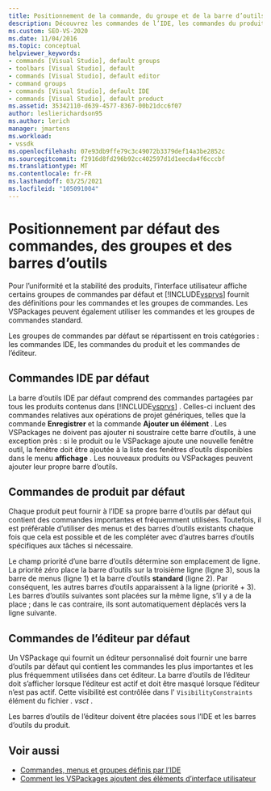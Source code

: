 ```yaml
---
title: Positionnement de la commande, du groupe et de la barre d’outils par défaut | Microsoft Docs
description: Découvrez les commandes de l’IDE, les commandes du produit et les commandes de l’éditeur, que l’interface utilisateur de Visual Studio affiche par défaut.
ms.custom: SEO-VS-2020
ms.date: 11/04/2016
ms.topic: conceptual
helpviewer_keywords:
- commands [Visual Studio], default groups
- toolbars [Visual Studio], default
- commands [Visual Studio], default editor
- command groups
- commands [Visual Studio], default IDE
- commands [Visual Studio], default product
ms.assetid: 35342110-d639-4577-8367-00b21dcc6f07
author: leslierichardson95
ms.author: lerich
manager: jmartens
ms.workload:
- vssdk
ms.openlocfilehash: 07e93db9ffe79c3c49072b3379def14a3be2852c
ms.sourcegitcommit: f2916d8fd296b92cc402597d1d1eecda4f6cccbf
ms.translationtype: MT
ms.contentlocale: fr-FR
ms.lasthandoff: 03/25/2021
ms.locfileid: "105091004"
---
```

# <a name="default-command-group-and-toolbar-placement"></a>Positionnement par défaut des commandes, des groupes et des barres d’outils
Pour l’uniformité et la stabilité des produits, l’interface utilisateur affiche certains groupes de commandes par défaut et [!INCLUDE[vsprvs](../../code-quality/includes/vsprvs_md.md)] fournit des définitions pour les commandes et les groupes de commandes. Les VSPackages peuvent également utiliser les commandes et les groupes de commandes standard.

 Les groupes de commandes par défaut se répartissent en trois catégories : les commandes IDE, les commandes du produit et les commandes de l’éditeur.

## <a name="default-ide-commands"></a>Commandes IDE par défaut
 La barre d’outils IDE par défaut comprend des commandes partagées par tous les produits contenus dans [!INCLUDE[vsprvs](../../code-quality/includes/vsprvs_md.md)] . Celles-ci incluent des commandes relatives aux opérations de projet génériques, telles que la commande **Enregistrer** et la commande **Ajouter un élément** . Les VSPackages ne doivent pas ajouter ni soustraire cette barre d’outils, à une exception près : si le produit ou le VSPackage ajoute une nouvelle fenêtre outil, la fenêtre doit être ajoutée à la liste des fenêtres d’outils disponibles dans le menu **affichage** . Les nouveaux produits ou VSPackages peuvent ajouter leur propre barre d’outils.

## <a name="default-product-commands"></a>Commandes de produit par défaut
 Chaque produit peut fournir à l’IDE sa propre barre d’outils par défaut qui contient des commandes importantes et fréquemment utilisées. Toutefois, il est préférable d’utiliser des menus et des barres d’outils existants chaque fois que cela est possible et de les compléter avec d’autres barres d’outils spécifiques aux tâches si nécessaire.

 Le champ priorité d’une barre d’outils détermine son emplacement de ligne. La priorité zéro place la barre d’outils sur la troisième ligne (ligne 3), sous la barre de menus (ligne 1) et la barre d’outils **standard** (ligne 2). Par conséquent, les autres barres d’outils apparaissent à la ligne (priorité + 3). Les barres d’outils suivantes sont placées sur la même ligne, s’il y a de la place ; dans le cas contraire, ils sont automatiquement déplacés vers la ligne suivante.

## <a name="default-editor-commands"></a>Commandes de l’éditeur par défaut
 Un VSPackage qui fournit un éditeur personnalisé doit fournir une barre d’outils par défaut qui contient les commandes les plus importantes et les plus fréquemment utilisées dans cet éditeur. La barre d’outils de l’éditeur doit s’afficher lorsque l’éditeur est actif et doit être masqué lorsque l’éditeur n’est pas actif. Cette visibilité est contrôlée dans l' `VisibilityConstraints` élément du fichier *. vsct* .

 Les barres d’outils de l’éditeur doivent être placées sous l’IDE et les barres d’outils du produit.

## <a name="see-also"></a>Voir aussi
- [Commandes, menus et groupes définis par l’IDE](../../extensibility/internals/ide-defined-commands-menus-and-groups.md)
- [Comment les VSPackages ajoutent des éléments d’interface utilisateur](../../extensibility/internals/how-vspackages-add-user-interface-elements.md)
